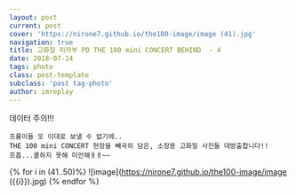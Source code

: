 ```yaml
---
layout: post
current: post
cover: 'https://nirone7.github.io/the100-image/image (41).jpg'
navigation: true
title: 고화질 피카부 PD THE 100 mini CONCERT BEHIND  - 4
date: 2018-07-14
tags: photo 
class: post-template
subclass: 'post tag-photo'
author: imreplay
---
```


데이터 주의!!!

```
프롬이들 또 이대로 보낼 수 없기에..
THE 100 mini CONCERT 현장을 빼곡히 담은, 소장용 고화질 사진들 대방출합니다!!
흐흡...쿨하지 못해 미안해ㅐㅐ~~
```

{% for i in (41..50)%}
![image](https://nirone7.github.io/the100-image/image ({{i}}).jpg)
{% endfor %}

